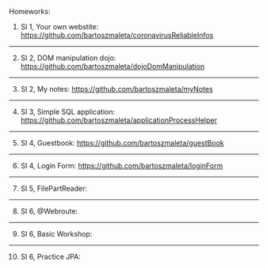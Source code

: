 Homeworks:

1) SI 1, Your own webstite:
https://github.com/bartoszmaleta/coronavirusReliableInfos
_________________________
2) SI 2, DOM manipulation dojo:
https://github.com/bartoszmaleta/dojoDomManipulation
__________________________
3) SI 2, My notes:
https://github.com/bartoszmaleta/myNotes
__________________________
4) SI 3, Simple SQL application:
https://github.com/bartoszmaleta/applicationProcessHelper
__________________________
5) SI 4, Guestbook:
https://github.com/bartoszmaleta/guestBook
__________________________
6) SI 4, Login Form:
https://github.com/bartoszmaleta/loginForm
__________________________
7) SI 5, FilePartReader:

__________________________
8) SI 6, @Webroute:

__________________________
9) SI 6, Basic Workshop:

__________________________
10) SI 6, Practice JPA:


